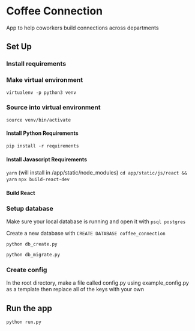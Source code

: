 # Coffee Connection
App to help coworkers build connections across departments

## Set Up

### Install requirements

### Make virtual environment
`virtualenv -p python3 venv`

### Source into virtual environment
`source venv/bin/activate`

#### Install Python Requirements
`pip install -r requirements`

#### Install Javascript Requirements
`yarn` (will install in /app/static/node_modules)
`cd app/static/js/react && yarn`
`npx build-react-dev`

#### Build React

### Setup database
Make sure your local database is running and open it with
`psql postgres`

Create a new database with `CREATE DATABASE coffee_connection`

`python db_create.py`

`python db_migrate.py`

### Create config
In the root directory, make a file called config.py using example_config.py as a template then replace all of the keys with your own

## Run the app
`python run.py`
